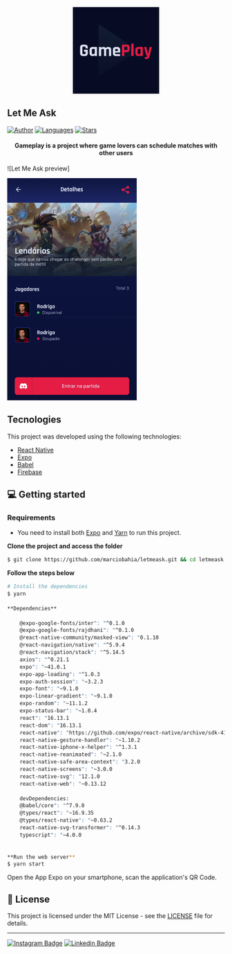<div align="center">
  <img src="https://github.com/marciobahia/Gameplay/blob/master/assets/icon.png" width="200" >
</div>

## Let Me Ask

[![Author](https://img.shields.io/badge/author-marciobahia-835AFD?style=flat-square)](https://github.com/marciobahia)
[![Languages](https://img.shields.io/github/languages/count/josepholiveira/letmeask?color=%23835AFD&style=flat-square)](#)
[![Stars](https://img.shields.io/github/stars/marciobahia/letmeask?color=835AFD&style=flat-square)](https://github.com/marciobahia/letmeask/stargazers)

<h4 align="center">
  Gameplay is a project where game lovers can schedule matches with other users
</h4>

![Let Me Ask preview]


<img src="https://github.com/marciobahia/Gameplay/blob/master/assets/preview.jpg" width="300" >


## Tecnologies

This project was developed using the following technologies:


- [React Native](https://reactnative.dev)
- [Expo](https://expo.io)
- [Babel](https://babeljs.io/docs/en/)
- [Firebase](https://firebase.google.com)


## 💻 Getting started

### Requirements

- You need to install both [Expo](https://expo.io) and [Yarn](https://yarnpkg.com/) to run this project.

**Clone the project and access the folder**

```bash
$ git clone https://github.com/marciobahia/letmeask.git && cd letmeask
```

**Follow the steps below**

```bash
# Install the dependencies
$ yarn

**Dependencies**

    @expo-google-fonts/inter": "^0.1.0
    @expo-google-fonts/rajdhani": "^0.1.0
    @react-native-community/masked-view": "0.1.10
    @react-navigation/native": "^5.9.4
    @react-navigation/stack": "^5.14.5
    axios": "^0.21.1
    expo": "~41.0.1
    expo-app-loading": "^1.0.3
    expo-auth-session": "~3.2.3
    expo-font": "~9.1.0
    expo-linear-gradient": "~9.1.0
    expo-random": "~11.1.2
    expo-status-bar": "~1.0.4
    react": "16.13.1
    react-dom": "16.13.1
    react-native": "https://github.com/expo/react-native/archive/sdk-41.0.0.tar.gz
    react-native-gesture-handler": "~1.10.2
    react-native-iphone-x-helper": "^1.3.1
    react-native-reanimated": "~2.1.0
    react-native-safe-area-context": "3.2.0
    react-native-screens": "~3.0.0
    react-native-svg": "12.1.0
    react-native-web": "~0.13.12
  
    devDependencies:
    @babel/core": "^7.9.0
    @types/react": "~16.9.35
    @types/react-native": "~0.63.2
    react-native-svg-transformer": "^0.14.3
    typescript": "~4.0.0


**Run the web server**
$ yarn start
```

Open the App Expo on your smartphone, scan the application's QR Code.

## 📝 License

This project is licensed under the MIT License - see the [LICENSE](LICENSE) file for details.

---

[![Instagram Badge](https://img.shields.io/badge/-@marciobahia-6633cc?style=flat-square&labelColor=6633cc&logo=instagram&logoColor=white&link=https://www.instagram.com/marciobahia/)](https://www.instagram.com/bahiainspetor/) 
[![Linkedin Badge](https://img.shields.io/badge/-Marcio%20Sella%20Bahia-6633cc?style=flat-square&logo=Linkedin&logoColor=white&link=https://www.linkedin.com/in/marcio-gon%C3%A7sella-bahia/)](https://www.linkedin.com/in/márcio-sella-bahia-9b73bb19b/) 
